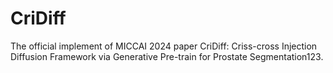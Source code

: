 # CriDiff
The official implement of MICCAI 2024 paper CriDiff: Criss-cross Injection Diffusion Framework via Generative Pre-train for Prostate Segmentation123.
